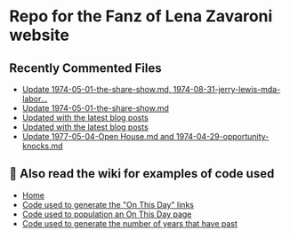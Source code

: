 # Repo for the Fanz of Lena Zavaroni website

## Recently Commented Files
<!-- BLOG-POST-LIST:START -->
- [Update 1974-05-01-the-share-show.md, 1974-08-31-jerry-lewis-mda-labor…](https://github.com/FanzOfLenaZavaroni/fanzoflenazavaroni.github.io/commit/d297642b810cf6c90f9b069a26597a085e0f77d2)
- [Update 1974-05-01-the-share-show.md](https://github.com/FanzOfLenaZavaroni/fanzoflenazavaroni.github.io/commit/0084bc0ba6f934d9611fd6fca0d7233e983653d8)
- [Updated with the latest blog posts](https://github.com/FanzOfLenaZavaroni/fanzoflenazavaroni.github.io/commit/4655b508b967298baf1aab0d5da3ac3064ce3925)
- [Updated with the latest blog posts](https://github.com/FanzOfLenaZavaroni/fanzoflenazavaroni.github.io/commit/4c46e040a23aa99e1586e2b681ab16840418e776)
- [Update 1977-05-04-Open House.md and 1974-04-29-opportunity-knocks.md](https://github.com/FanzOfLenaZavaroni/fanzoflenazavaroni.github.io/commit/7850bc38bf97bfbe0625f80ae67d1e84172ed326)
<!-- BLOG-POST-LIST:END -->

## :notebook: Also read the wiki for examples of code used
* [Home](https://github.com/FanzOfLenaZavaroni/fanzoflenazavaroni.github.io/wiki)
* [Code used to generate the "On This Day" links](https://github.com/FanzOfLenaZavaroni/fanzoflenazavaroni.github.io/wiki/On-This-Day-Code)
* [Code used to population an On This Day page](https://github.com/FanzOfLenaZavaroni/fanzoflenazavaroni.github.io/wiki/Code-used-to-population-an-On-This-Day-page)
* [Code used to generate the number of years that have past](https://github.com/FanzOfLenaZavaroni/fanzoflenazavaroni.github.io/wiki/Number-of-years-gone-by-code)
